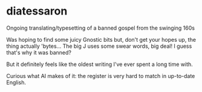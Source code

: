 # diatessaron
Ongoing translating/typesetting of a banned gospel from the swinging 160s

Was hoping to find some juicy Gnostic bits but, don't get your hopes up, the thing actually 'bytes... The big J uses some swear words, big deal! I guess that's why it was banned?

But it definitely feels like the oldest writing I've ever spent a long time with.

Curious what AI makes of it: the register is very hard to match in up-to-date English.
